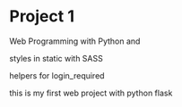 # Project 1

Web Programming with Python and 


styles in static with SASS

helpers for login_required

this is my first web project with python flask
